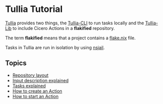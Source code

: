 # Tullia Tutorial

[Tullia](https://github.com/input-output-hk/tullia) provides two things, the [Tullia-CLI](https://github.com/input-output-hk/tullia#cli) to run tasks locally
and the [Tullia-Lib](https://github.com/input-output-hk/tullia/blob/main/nix/lib.nix) to include Cicero Actions in a **flakified** repository.

The term **flakified** means that a project contains a [flake.nix](https://nixos.wiki/wiki/Flakes) file.

Tasks in Tullia are run in isolation by using [nsjail](https://nsjail.dev/).

## Topics
- [Repository layout](./tullia-1.md)
- [Input description explained](./tullia-2.md)
- [Tasks explained](./tullia-3.md)
- [How to create an Action](./tullia-4.md)
- [How to start an Action](./tullia-5.md)
